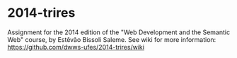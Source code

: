 2014-trires
===========

Assignment for the 2014 edition of the "Web Development and the Semantic Web" course, by Estêvão Bissoli Saleme. See wiki for more information: https://github.com/dwws-ufes/2014-trires/wiki